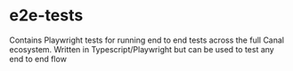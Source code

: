 # e2e-tests
Contains Playwright tests for running end to end tests across the full Canal ecosystem. Written in Typescript/Playwright but can be used to test any end to end flow
